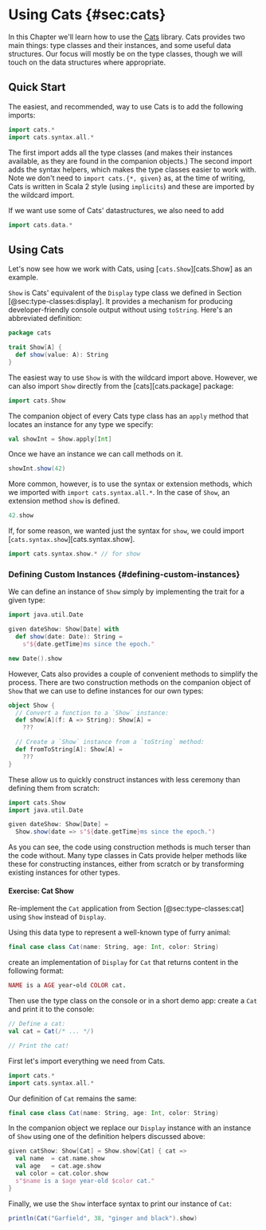 # Using Cats {#sec:cats}

In this Chapter we'll learn how to use the [Cats](https://typelevel.org/cats) library.
Cats provides two main things: type classes and their instances, and some useful data structures.
Our focus will mostly be on the type classes, though we will touch on the data structures where appropriate.


## Quick Start

The easiest, and recommended, way to use Cats is to add the following imports:

```scala mdoc:silent
import cats.*
import cats.syntax.all.*
```

The first import adds all the type classes 
(and makes their instances available, as they are found in the companion objects.)
The second import adds the syntax helpers,
which makes the type classes easier to work with.
Note we don't need to `import cats.{*, given}` as, at the time of writing, Cats is written in Scala 2 style (using `implicits`) and these are imported by the wildcard import.

If we want use some of Cats' datastructures, we also need to add

```scala mdoc:silent
import cats.data.*
```


## Using Cats

Let's now see how we work with Cats, 
using [`cats.Show`][cats.Show] as an example.

`Show` is Cats' equivalent of
the `Display` type class we defined in Section [@sec:type-classes:display].
It provides a mechanism for producing
developer-friendly console output without using `toString`.
Here's an abbreviated definition:

```scala
package cats

trait Show[A] {
  def show(value: A): String
}
```

The easiest way to use `Show` is with the wildcard import above.
However, we can also import `Show` directly from the [cats][cats.package] package:

```scala mdoc:silent
import cats.Show
```

The companion object of every Cats type class has an `apply` method
that locates an instance for any type we specify:

```scala mdoc:silent
val showInt = Show.apply[Int]
```

Once we have an instance we can call methods on it.

```scala mdoc
showInt.show(42)
```

More common, however, is to use the syntax or extension methods,
which we imported with `import cats.syntax.all.*`.
In the case of `Show`, an extension method `show` is defined.

```scala mdoc
42.show
```

If, for some reason, we wanted just the syntax for `show`,
we could import [`cats.syntax.show`][cats.syntax.show].

```scala mdoc:silent
import cats.syntax.show.* // for show
```


### Defining Custom Instances {#defining-custom-instances}

We can define an instance of `Show`
simply by implementing the trait for a given type:

```scala mdoc:silent
import java.util.Date

given dateShow: Show[Date] with 
  def show(date: Date): String =
    s"${date.getTime}ms since the epoch."
```
```scala mdoc
new Date().show
```

However, Cats also provides
a couple of convenient methods to simplify the process.
There are two construction methods on the companion object of `Show`
that we can use to define instances for our own types:

```scala
object Show {
  // Convert a function to a `Show` instance:
  def show[A](f: A => String): Show[A] =
    ???

  // Create a `Show` instance from a `toString` method:
  def fromToString[A]: Show[A] =
    ???
}
```

These allow us to quickly construct instances
with less ceremony than defining them from scratch:

```scala mdoc:reset:invisible
import cats.Show
import java.util.Date
```
```scala mdoc:silent
given dateShow: Show[Date] =
  Show.show(date => s"${date.getTime}ms since the epoch.")
```

As you can see, the code using construction methods
is much terser than the code without.
Many type classes in Cats provide helper methods like these
for constructing instances, either from scratch
or by transforming existing instances for other types.


#### Exercise: Cat Show

Re-implement the `Cat` application from Section [@sec:type-classes:cat]
using `Show` instead of `Display`.

Using this data type to represent a well-known type of furry animal:

```scala
final case class Cat(name: String, age: Int, color: String)
```

create an implementation of `Display` for `Cat`
that returns content in the following format:

```ruby
NAME is a AGE year-old COLOR cat.
```

Then use the type class on the console or in a short demo app:
create a `Cat` and print it to the console:

```scala
// Define a cat:
val cat = Cat(/* ... */)

// Print the cat!
```


<div class="solution">
First let's import everything we need from Cats.

```scala mdoc:reset-object:silent
import cats.*
import cats.syntax.all.*
```

Our definition of `Cat` remains the same:

```scala mdoc:silent
final case class Cat(name: String, age: Int, color: String)
```

In the companion object we replace our `Display` instance with an instance of `Show`
using one of the definition helpers discussed above:

```scala mdoc:silent
given catShow: Show[Cat] = Show.show[Cat] { cat =>
  val name  = cat.name.show
  val age   = cat.age.show
  val color = cat.color.show
  s"$name is a $age year-old $color cat."
}
```

Finally, we use the `Show` interface syntax to print our instance of `Cat`:

```scala mdoc
println(Cat("Garfield", 38, "ginger and black").show)
```
</div>

